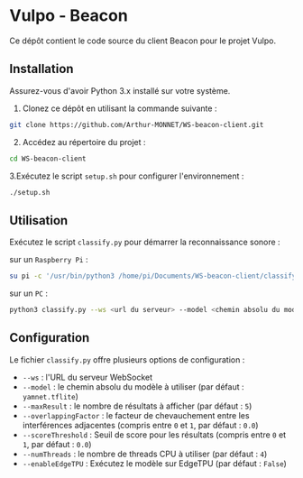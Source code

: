# Vulpo - Beacon

Ce dépôt contient le code source du client Beacon pour le projet Vulpo.

## Installation

Assurez-vous d'avoir Python 3.x installé sur votre système.

1. Clonez ce dépôt en utilisant la commande suivante :

```bash
git clone https://github.com/Arthur-MONNET/WS-beacon-client.git
```

2. Accédez au répertoire du projet :

```bash
cd WS-beacon-client
```

3.Exécutez le script `setup.sh` pour configurer l'environnement :
   
```bash
./setup.sh
```

## Utilisation

Exécutez le script `classify.py` pour démarrer la reconnaissance sonore :

sur un `Raspberry Pi` :

```bash
su pi -c '/usr/bin/python3 /home/pi/Documents/WS-beacon-client/classify.py --ws <url du serveur> --model <chemin absolu du modèle>
```

sur un `PC` :

```bash
python3 classify.py --ws <url du serveur> --model <chemin absolu du modèle>
```

## Configuration

Le fichier `classify.py` offre plusieurs options de configuration :
- `--ws` : l'URL du serveur WebSocket
- `--model` : le chemin absolu du modèle à utiliser (par défaut : `yamnet.tflite`)
- `--maxResult` : le nombre de résultats à afficher (par défaut : `5`)
- `--overlappingFactor` : le facteur de chevauchement entre les interférences adjacentes (compris entre `0` et `1`, par défaut : `0.0`)
- `--scoreThreshold` : Seuil de score pour les résultats (compris entre `0` et `1`, par défaut : `0.0`)
- `--numThreads` : le nombre de threads CPU à utiliser (par défaut : `4`)
- `--enableEdgeTPU` : Exécutez le modèle sur EdgeTPU (par défaut : `False`)
